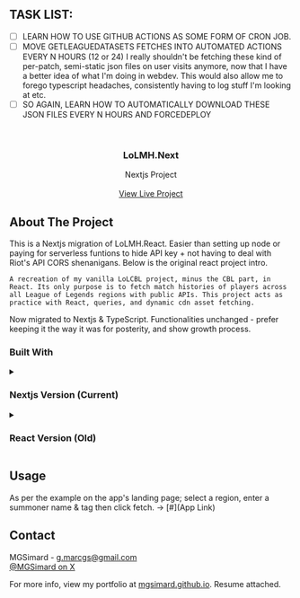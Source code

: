 ## TASK LIST:

- [ ] LEARN HOW TO USE GITHUB ACTIONS AS SOME FORM OF CRON JOB.
- [ ] MOVE GETLEAGUEDATASETS FETCHES INTO AUTOMATED ACTIONS EVERY N HOURS (12 or 24)
      I really shouldn't be fetching these kind of per-patch, semi-static json files on user visits anymore, now that I have a better idea of what I'm doing in webdev. This would also allow me to forego typescript headaches, consistently having to log stuff I'm looking at etc.
- [ ] SO AGAIN, LEARN HOW TO AUTOMATICALLY DOWNLOAD THESE JSON FILES EVERY N HOURS AND FORCEDEPLOY

<br/>
<div align="center">
  <h3 align="center">LoLMH.Next</h3>
  <p align="center">
    Nextjs Project
    <br/>
    <br/>
    <a href="#" target="_blank">View Live Project</a>  
  </p>
</div>

## About The Project

This is a Nextjs migration of LoLMH.React. Easier than setting up node or paying for serverless funtions to hide API key + not having to deal with Riot's API CORS shenanigans. Below is the original react project intro.

`A recreation of my vanilla LoLCBL project, minus the CBL part, in React. Its only purpose is to fetch match histories of players across all League of Legends regions with public APIs. This project acts as practice with React, queries, and dynamic cdn asset fetching.`

Now migrated to Nextjs & TypeScript. Functionalities unchanged - prefer keeping it the way it was for posterity, and show growth process.

### Built With

<details>
<summary><h3>Nextjs Version (Current)</h3></summary>
<p>Post-migration.</p>

- [Nextjs 15](https://nextjs.org/)
- [TypeScript 5.6.3](https://www.typescriptlang.org/)
- [AccountV1, SummonerV4, LeagueV4, MatchV5 & SummonerV4 Riot APIs](https://developer.riotgames.com/apis)
- [DataDragon](https://riot-api-libraries.readthedocs.io/en/latest/ddragon.html)
- [CommunityDragon](https://www.communitydragon.org/)
- [Vercel Hosting](https://vercel.com/)

</details>
<details>
<summary><h3>React Version (Old)</h3></summary>
<p>Prior to Nextjs migration.</p>

- [React](https://react.dev/)
- [Vite](https://vitejs.dev/)
- [React Router DOM](https://reactrouter.com/)
- [TanStack Query](https://tanstack.com/query/latest)
- [AccountV1, SummonerV4, LeagueV4, MatchV5 & SummonerV4 Riot APIs](https://developer.riotgames.com/apis)
- [DataDragon](https://riot-api-libraries.readthedocs.io/en/latest/ddragon.html)
- [CommunityDragon](https://www.communitydragon.org/)
- [Firebase Hosting](https://firebase.google.com/)

</details>

## Usage

As per the example on the app's landing page; select a region, enter a summoner name & tag then click fetch.
-> [#](App Link)

## Contact

MGSimard - g.marcgs@gmail.com  
[@MGSimard on X](https://x.com/MGSimard)

For more info, view my portfolio at [mgsimard.github.io](https://mgsimard.github.io). Resume attached.

